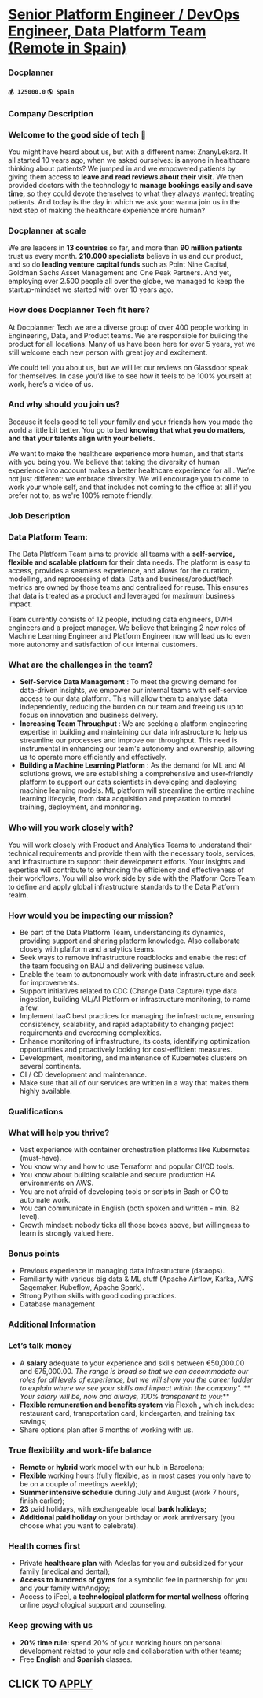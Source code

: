 # [Senior Platform Engineer / DevOps Engineer, Data Platform Team (Remote in Spain)](https://www.remotewlb.com/apply/senior-platform-engineer-devops-engineer-data-platform-team-remote-in-spain)  
### Docplanner  
#### `💰 125000.0` `🌎 Spain`  

### Company Description

### Welcome to the good side of tech 👋

You might have heard about us, but with a different name: ZnanyLekarz. It all started 10 years ago, when we asked ourselves: is anyone in healthcare thinking about patients? We jumped in and we empowered patients by giving them access to **leave and read reviews about their visit.** We then provided doctors with the technology to **manage bookings easily and save time,** so they could devote themselves to what they always wanted: treating patients. And today is the day in which we ask you: wanna join us in the next step of making the healthcare experience more human?

### Docplanner at scale

We are leaders in **13 countries** so far, and more than **90 million patients** trust us every month. **210.000 specialists** believe in us and our product, and so do **leading venture capital funds** such as Point Nine Capital, Goldman Sachs Asset Management and One Peak Partners. And yet, employing over 2.500 people all over the globe, we managed to keep the startup-mindset we started with over 10 years ago.

### How does Docplanner Tech fit here?

At Docplanner Tech we are a diverse group of over 400 people working in Engineering, Data, and Product teams. We are responsible for building the product for all locations. Many of us have been here for over 5 years, yet we still welcome each new person with great joy and excitement.

We could tell you about us, but we will let our reviews on Glassdoor speak for themselves. In case you’d like to see how it feels to be 100% yourself at work, here’s a video of us.

### And why should you join us?

Because it feels good to tell your family and your friends how you made the world a little bit better. You go to bed **knowing that what you do matters, and that your talents align with your beliefs.**

We want to make the healthcare experience more human, and that starts with you being you. We believe that taking the diversity of human experience into account makes a better healthcare experience for all . We’re not just different: we embrace diversity. We will encourage you to come to work your whole self, and that includes not coming to the office at all if you prefer not to, as we're 100% remote friendly.

### Job Description

### Data Platform Team:

The Data Platform Team aims to provide all teams with a **self-service, flexible and scalable platform** for their data needs. The platform is easy to access, provides a seamless experience, and allows for the curation, modelling, and reprocessing of data. Data and business/product/tech metrics are owned by those teams and centralised for reuse. This ensures that data is treated as a product and leveraged for maximum business impact.

Team currently consists of 12 people, including data engineers, DWH engineers and a project manager. We believe that bringing 2 new roles of Machine Learning Engineer and Platform Engineer now will lead us to even more autonomy and satisfaction of our internal customers.

### What are the challenges in the team?

  *  **Self-Service Data Management** : To meet the growing demand for data-driven insights, we empower our internal teams with self-service access to our data platform. This will allow them to analyse data independently, reducing the burden on our team and freeing us up to focus on innovation and business delivery.
  *  **Increasing Team Throughput** : We are seeking a platform engineering expertise in building and maintaining our data infrastructure to help us streamline our processes and improve our throughput. This need is instrumental in enhancing our team's autonomy and ownership, allowing us to operate more efficiently and effectively.
  *  **Building a Machine Learning Platform** : As the demand for ML and AI solutions grows, we are establishing a comprehensive and user-friendly platform to support our data scientists in developing and deploying machine learning models. ML platform will streamline the entire machine learning lifecycle, from data acquisition and preparation to model training, deployment, and monitoring.

### Who will you work closely with?

You will work closely with Product and Analytics Teams to understand their technical requirements and provide them with the necessary tools, services, and infrastructure to support their development efforts. Your insights and expertise will contribute to enhancing the efficiency and effectiveness of their workflows. You will also work side by side with the Platform Core Team to define and apply global infrastructure standards to the Data Platform realm.

### How would you be impacting our mission?

  * Be part of the Data Platform Team, understanding its dynamics, providing support and sharing platform knowledge. Also collaborate closely with platform and analytics teams.
  * Seek ways to remove infrastructure roadblocks and enable the rest of the team focusing on BAU and delivering business value.
  * Enable the team to autonomously work with data infrastructure and seek for improvements.
  * Support initiatives related to CDC (Change Data Capture) type data ingestion, building ML/AI Platform or infrastructure monitoring, to name a few.
  * Implement IaaC best practices for managing the infrastructure, ensuring consistency, scalability, and rapid adaptability to changing project requirements and overcoming complexities.
  * Enhance monitoring of infrastructure, its costs, identifying optimization opportunities and proactively looking for cost-efficient measures.
  * Development, monitoring, and maintenance of Kubernetes clusters on several continents. 
  * CI / CD development and maintenance. 
  * Make sure that all of our services are written in a way that makes them highly available. 

### Qualifications

### What will help you thrive?

  * Vast experience with container orchestration platforms like Kubernetes (must-have). 
  * You know why and how to use Terraform and popular CI/CD tools. 
  * You know about building scalable and secure production HA environments on AWS.
  * You are not afraid of developing tools or scripts in Bash or GO to automate work. 
  * You can communicate in English (both spoken and written - min. B2 level). 
  * Growth mindset: nobody ticks all those boxes above, but willingness to learn is strongly valued here.

### Bonus points

  * Previous experience in managing data infrastructure (dataops).
  * Familiarity with various big data & ML stuff (Apache Airflow, Kafka, AWS Sagemaker, Kubeflow, Apache Spark).
  * Strong Python skills with good coding practices.
  * Database management

### Additional Information

### Let’s talk money

  * A **salary** adequate to your experience and skills between €50,000.00 and €75,000.00. _The range is broad so that we can accommodate our roles for all levels of experience, but we will show you the career ladder to explain where we see your skills and impact within the company"._ ** _Your salary will be, now and always, 100% transparent to you;_**
  *  **Flexible remuneration and benefits system** via Flexoh **,** which includes: restaurant card, transportation card, kindergarten, and training tax savings;
  * Share options plan after 6 months of working with us.

### True flexibility and work-life balance

  *  **Remote** or **hybrid** work model with our hub in Barcelona;
  *  **Flexible** working hours (fully flexible, as in most cases you only have to be on a couple of meetings weekly);
  *  **Summer intensive schedule** during July and August (work 7 hours, finish earlier);
  *  **23** paid holidays, with exchangeable local **bank holidays;**
  *  **Additional paid holiday** on your birthday or work anniversary (you choose what you want to celebrate).

### Health comes first

  * Private **healthcare** **plan** with Adeslas for you and subsidized for your family (medical and dental);
  *  **Access to hundreds of gyms** for a symbolic fee in partnership for you and your family withAndjoy;
  * Access to iFeel, a **technological platform for mental wellness** offering online psychological support and counseling. 

### Keep growing with us

  *  **20% time rule:** spend 20% of your working hours on personal development related to your role and collaboration with other teams;
  * Free **English** and **Spanish** classes.

  
## CLICK TO [APPLY](https://www.remotewlb.com/apply/senior-platform-engineer-devops-engineer-data-platform-team-remote-in-spain)

